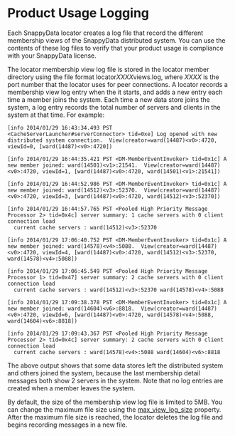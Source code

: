 # Product Usage Logging


Each SnappyData locator creates a log file that record the different membership views of the SnappyData distributed system. You can use the contents of these log files to verify that your product usage is compliance with your SnappyData license.

The locator membership view log file is stored in the locator member directory using the file format <span class="ph filepath">locator*XXXX*views.log</span>, where *XXXX* is the port number that the locator uses for peer connections. A locator records a membership view log entry when the it starts, and adds a new entry each time a member joins the system. Each time a new data store joins the system, a log entry records the total number of servers and clients in the system at that time. For example:

```pre
[info 2014/01/29 16:43:34.493 PST <CacheServerLauncher#serverConnector> tid=0xe] Log opened with new distributed system connection.  View(creator=ward(14487)<v0>:4720, viewId=0, [ward(14487)<v0>:4720])

[info 2014/01/29 16:44:35.421 PST <DM-MemberEventInvoker> tid=0x1c] A new member joined: ward(14501)<v1>:21541.  View(creator=ward(14487)<v0>:4720, viewId=1, [ward(14487)<v0>:4720, ward(14501)<v1>:21541])

[info 2014/01/29 16:44:52.986 PST <DM-MemberEventInvoker> tid=0x1c] A new member joined: ward(14512)<v3>:52370.  View(creator=ward(14487)<v0>:4720, viewId=3, [ward(14487)<v0>:4720, ward(14512)<v3>:52370])

[info 2014/01/29 16:44:57.765 PST <Pooled High Priority Message Processor 2> tid=0x4c] server summary: 1 cache servers with 0 client connection load
  current cache servers : ward(14512)<v3>:52370 

[info 2014/01/29 17:06:40.752 PST <DM-MemberEventInvoker> tid=0x1c] A new member joined: ward(14578)<v4>:5088.  View(creator=ward(14487)<v0>:4720, viewId=4, [ward(14487)<v0>:4720, ward(14512)<v3>:52370, ward(14578)<v4>:5088])

[info 2014/01/29 17:06:45.549 PST <Pooled High Priority Message Processor 1> tid=0x47] server summary: 2 cache servers with 0 client connection load
  current cache servers : ward(14512)<v3>:52370 ward(14578)<v4>:5088 

[info 2014/01/29 17:09:38.378 PST <DM-MemberEventInvoker> tid=0x1c] A new member joined: ward(14604)<v6>:8818.  View(creator=ward(14487)<v0>:4720, viewId=6, [ward(14487)<v0>:4720, ward(14578)<v4>:5088, ward(14604)<v6>:8818])

[info 2014/01/29 17:09:43.367 PST <Pooled High Priority Message Processor 2> tid=0x4c] server summary: 2 cache servers with 0 client connection load
  current cache servers : ward(14578)<v4>:5088 ward(14604)<v6>:8818 
```

The above output shows that some data stores left the distributed system and others joined the system, because the last membership detail messages both show 2 servers in the system. Note that no log entries are created when a member leaves the system.

By default, the size of the membership view log file is limited to 5MB. You can change the maximum file size using the <a href="../../reference/configuration/ConnectionAttributes.html#jdbc_connection_attributes__sec_maxviewlogsize" class="xref noPageCitation">max\_view\_log\_size</a> property. After the maximum file size is reached, the locator deletes the log file and begins recording messages in a new file.


